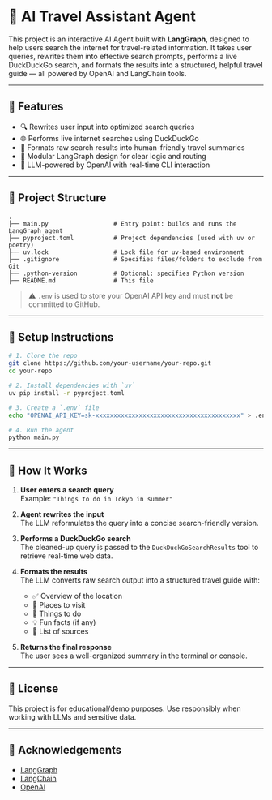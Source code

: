 # 🧠 AI Travel Assistant Agent

This project is an interactive AI Agent built with **LangGraph**, designed to help users search the internet for travel-related information. It takes user queries, rewrites them into effective search prompts, performs a live DuckDuckGo search, and formats the results into a structured, helpful travel guide — all powered by OpenAI and LangChain tools.

---

## 🚀 Features

- 🔍 Rewrites user input into optimized search queries  
- 🌐 Performs live internet searches using DuckDuckGo  
- 📝 Formats raw search results into human-friendly travel summaries  
- 🧠 Modular LangGraph design for clear logic and routing  
- 🤖 LLM-powered by OpenAI with real-time CLI interaction

---

## 📁 Project Structure

```plaintext
.
├── main.py                  # Entry point: builds and runs the LangGraph agent
├── pyproject.toml           # Project dependencies (used with uv or poetry)
├── uv.lock                  # Lock file for uv-based environment
├── .gitignore               # Specifies files/folders to exclude from Git
├── .python-version          # Optional: specifies Python version
├── README.md                # This file
```


> ⚠️ `.env` is used to store your OpenAI API key and must **not** be committed to GitHub.

---

## 🔧 Setup Instructions

```bash 
# 1. Clone the repo
git clone https://github.com/your-username/your-repo.git
cd your-repo

# 2. Install dependencies with `uv`
uv pip install -r pyproject.toml

# 3. Create a `.env` file
echo "OPENAI_API_KEY=sk-xxxxxxxxxxxxxxxxxxxxxxxxxxxxxxxxxxxxxxxx" > .env

# 4. Run the agent
python main.py
```

---

## 🧪 How It Works

1. **User enters a search query**  
   Example: `"Things to do in Tokyo in summer"`

2. **Agent rewrites the input**  
   The LLM reformulates the query into a concise search-friendly version.

3. **Performs a DuckDuckGo search**  
   The cleaned-up query is passed to the `DuckDuckGoSearchResults` tool to retrieve real-time web data.

4. **Formats the results**  
   The LLM converts raw search output into a structured travel guide with:
   - ✅ Overview of the location
   - 📍 Places to visit
   - 🎯 Things to do
   - 💡 Fun facts (if any)
   - 🔗 List of sources

5. **Returns the final response**  
   The user sees a well-organized summary in the terminal or console.

---


## 📜 License

This project is for educational/demo purposes. Use responsibly when working with LLMs and sensitive data.

---

## 🤝 Acknowledgements

- [LangGraph](https://github.com/langchain-ai/langgraph)  
- [LangChain](https://github.com/langchain-ai/langchain)  
- [OpenAI](https://openai.com)
